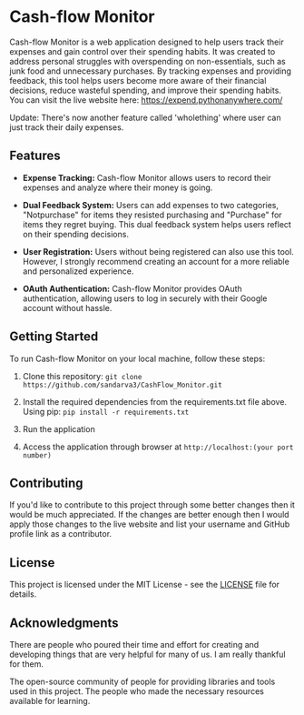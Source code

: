 # Cash-flow Monitor

Cash-flow Monitor is a web application designed to help users track their expenses and gain control over their spending habits. 
It was created to address personal struggles with overspending on non-essentials, such as junk food and unnecessary purchases. 
By tracking expenses and providing feedback, this tool helps users become more aware of their financial decisions, reduce wasteful spending, and improve their spending habits.
You can visit the live website here: https://expend.pythonanywhere.com/

Update: There's now another feature called 'wholething' where user can just track their daily expenses.


## Features

- **Expense Tracking:** Cash-flow Monitor allows users to record their expenses and analyze where their money is going.

- **Dual Feedback System:** Users can add expenses to two categories, "Notpurchase" for items they resisted purchasing and "Purchase" for items they regret buying.
  This dual feedback system helps users reflect on their spending decisions.

- **User Registration:** Users without being registered can also use this tool. However, I strongly recommend creating an account for a more reliable and personalized experience.

- **OAuth Authentication:** Cash-flow Monitor provides OAuth authentication, allowing users to log in securely with their Google account without hassle.


## Getting Started

To run Cash-flow Monitor on your local machine, follow these steps:
1. Clone this repository: `git clone https://github.com/sandarva3/CashFlow_Monitor.git`

2. Install the required dependencies from the requirements.txt file above. Using pip: `pip install -r requirements.txt`

3. Run the application

4. Access the application through browser at `http://localhost:(your port number)`


## Contributing

If you'd like to contribute to this project through some better changes then it would be much appreciated. 
If the changes are better enough then I would apply those changes to the live website and list your username and GitHub profile link as a contributor.


## License

This project is licensed under the MIT License - see the [LICENSE](LICENSE) file for details.


## Acknowledgments
There are people who poured their time and effort for creating and developing things that are very helpful for many of us. I am really thankful for them.

The open-source community of people for providing libraries and tools used in this project.
The people who made the necessary resources available for learning.
